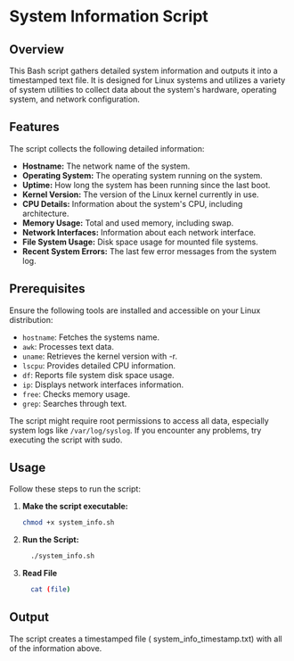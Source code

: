 # System Information Script

## Overview
This Bash script gathers detailed system information and outputs it into a timestamped text file. It is designed for Linux systems and utilizes a variety of system utilities to collect data about the system's hardware, operating system, and network configuration.

## Features
The script collects the following detailed information:
- **Hostname:** The network name of the system.
- **Operating System:** The operating system running on the system.
- **Uptime:** How long the system has been running since the last boot.
- **Kernel Version:** The version of the Linux kernel currently in use.
- **CPU Details:** Information about the system's CPU, including architecture.
- **Memory Usage:** Total and used memory, including swap.
- **Network Interfaces:** Information about each network interface.
- **File System Usage:** Disk space usage for mounted file systems.
- **Recent System Errors:** The last few error messages from the system log.


## Prerequisites
Ensure the following tools are installed and accessible on your Linux distribution:
- `hostname`: Fetches the systems name.
- `awk`: Processes text data.
- `uname`: Retrieves the kernel version with -r.
- `lscpu`: Provides detailed CPU information.
- `df`: Reports file system disk space usage.
- `ip`: Displays network interfaces information.
- `free`: Checks memory usage.
- `grep`: Searches through text.

The script might require root permissions to access all data, especially system logs like `/var/log/syslog`.
If you encounter any problems, try executing the script with sudo.
## Usage
Follow these steps to run the script:

1. **Make the script executable:**
   ```bash
   chmod +x system_info.sh
2. **Run the Script:**
   ```bash
     ./system_info.sh
3. **Read File**
   ```bash
     cat (file)
## Output
The script creates a timestamped file (
system_info_timestamp.txt) with all of the information above.
